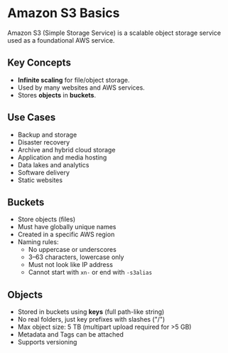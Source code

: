 # Amazon S3 Basics

Amazon S3 (Simple Storage Service) is a scalable object storage service used as a foundational AWS service.

## Key Concepts
- **Infinite scaling** for file/object storage.
- Used by many websites and AWS services.
- Stores **objects** in **buckets**.

## Use Cases
- Backup and storage
- Disaster recovery
- Archive and hybrid cloud storage
- Application and media hosting
- Data lakes and analytics
- Software delivery
- Static websites

## Buckets
- Store objects (files)
- Must have globally unique names
- Created in a specific AWS region
- Naming rules:
  - No uppercase or underscores
  - 3–63 characters, lowercase only
  - Must not look like IP address
  - Cannot start with `xn-` or end with `-s3alias`

## Objects
- Stored in buckets using **keys** (full path-like string)
- No real folders, just key prefixes with slashes ("/")
- Max object size: 5 TB (multipart upload required for >5 GB)
- Metadata and Tags can be attached
- Supports versioning
